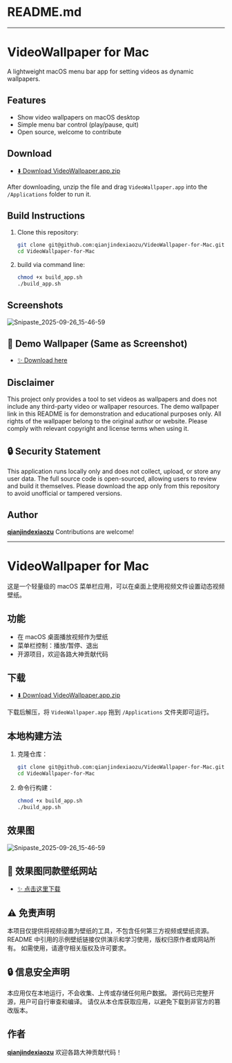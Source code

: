 # README.md

---
# VideoWallpaper for Mac

A lightweight macOS menu bar app for setting videos as dynamic wallpapers.

## Features
- Show video wallpapers on macOS desktop
- Simple menu bar control (play/pause, quit)
- Open source, welcome to contribute

## Download

- [⬇️ Download VideoWallpaper.app.zip](https://github.com/qianjindexiaozu/VideoWallpaper-for-Mac/raw/main/VideoWallpaper.app.zip)

After downloading, unzip the file and drag `VideoWallpaper.app` into the `/Applications` folder to run it.


## Build Instructions
1. Clone this repository:
   ```bash
   git clone git@github.com:qianjindexiaozu/VideoWallpaper-for-Mac.git
   cd VideoWallpaper-for-Mac
   ```

1. build via command line:

   ```bash
   chmod +x build_app.sh
   ./build_app.sh
   ```
## Screenshots

![Snipaste_2025-09-26_15-46-59](./picture/Snipaste_2025-09-26_15-46-59.png)

## 🌆 Demo Wallpaper (Same as Screenshot)

- [✨ Download here](https://mylivewallpapers.com/city/firefly-secret-base-honkai-star-rail-live-wallpaper/)

## Disclaimer

This project only provides a tool to set videos as wallpapers and does not include any third-party video or wallpaper resources.
The demo wallpaper link in this README is for demonstration and educational purposes only.
All rights of the wallpaper belong to the original author or website. Please comply with relevant copyright and license terms when using it.

## 🔒 Security Statement
This application runs locally only and does not collect, upload, or store any user data.
The full source code is open-sourced, allowing users to review and build it themselves.
Please download the app only from this repository to avoid unofficial or tampered versions.

## Author

[**qianjindexiaozu**](https://github.com/qianjindexiaozu)
Contributions are welcome!

---

# VideoWallpaper for Mac

这是一个轻量级的 macOS 菜单栏应用，可以在桌面上使用视频文件设置动态视频壁纸。

## 功能

* 在 macOS 桌面播放视频作为壁纸
* 菜单栏控制：播放/暂停、退出
* 开源项目，欢迎各路大神贡献代码

## 下载

- [⬇️ Download VideoWallpaper.app.zip](https://github.com/qianjindexiaozu/VideoWallpaper-for-Mac/raw/main/VideoWallpaper.app.zip)

下载后解压，将 `VideoWallpaper.app` 拖到 `/Applications` 文件夹即可运行。


## 本地构建方法

1. 克隆仓库：

   ```bash
   git clone git@github.com:qianjindexiaozu/VideoWallpaper-for-Mac.git
   cd VideoWallpaper-for-Mac
   ```

3. 命令行构建：

   ```bash
   chmod +x build_app.sh
   ./build_app.sh
   ```

## 效果图

![Snipaste_2025-09-26_15-46-59](./picture/Snipaste_2025-09-26_15-46-59.png)


## 🌆 效果图同款壁纸网站

- [✨ 点击这里下载](https://mylivewallpapers.com/city/firefly-secret-base-honkai-star-rail-live-wallpaper/)

## ⚠️ 免责声明

本项目仅提供将视频设置为壁纸的工具，不包含任何第三方视频或壁纸资源。
README 中引用的示例壁纸链接仅供演示和学习使用，版权归原作者或网站所有。
如需使用，请遵守相关版权及许可要求。

## 🔒 信息安全声明

本应用仅在本地运行，不会收集、上传或存储任何用户数据。
源代码已完整开源，用户可自行审查和编译。
请仅从本仓库获取应用，以避免下载到非官方的篡改版本。

## 作者

[**qianjindexiaozu**](https://github.com/qianjindexiaozu)
欢迎各路大神贡献代码！

